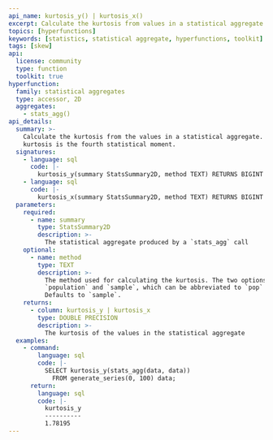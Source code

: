 ```yaml
---
api_name: kurtosis_y() | kurtosis_x()
excerpt: Calculate the kurtosis from values in a statistical aggregate
topics: [hyperfunctions]
keywords: [statistics, statistical aggregate, hyperfunctions, toolkit]
tags: [skew]
api:
  license: community
  type: function
  toolkit: true
hyperfunction:
  family: statistical aggregates
  type: accessor, 2D
  aggregates:
    - stats_agg()
api_details:
  summary: >-
    Calculate the kurtosis from the values in a statistical aggregate. The
    kurtosis is the fourth statistical moment.
  signatures:
    - language: sql
      code: |-
        kurtosis_y(summary StatsSummary2D, method TEXT) RETURNS BIGINT
    - language: sql
      code: |-
        kurtosis_x(summary StatsSummary2D, method TEXT) RETURNS BIGINT
  parameters:
    required:
      - name: summary
        type: StatsSummary2D
        description: >-
          The statistical aggregate produced by a `stats_agg` call
    optional:
      - name: method
        type: TEXT
        description: >-
          The method used for calculating the kurtosis. The two options are
          `population` and `sample`, which can be abbreviated to `pop` or `samp`.
          Defaults to `sample`.
    returns:
      - column: kurtosis_y | kurtosis_x
        type: DOUBLE PRECISION
        description: >-
          The kurtosis of the values in the statistical aggregate
  examples:
    - command:
        language: sql
        code: |-
          SELECT kurtosis_y(stats_agg(data, data))
            FROM generate_series(0, 100) data;
      return:
        language: sql
        code: |-
          kurtosis_y
          ----------
          1.78195
---
```


